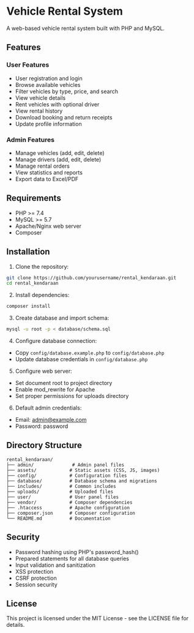 # Vehicle Rental System

A web-based vehicle rental system built with PHP and MySQL.
 
## Features

### User Features
- User registration and login
- Browse available vehicles
- Filter vehicles by type, price, and search
- View vehicle details
- Rent vehicles with optional driver
- View rental history
- Download booking and return receipts
- Update profile information

### Admin Features
- Manage vehicles (add, edit, delete)
- Manage drivers (add, edit, delete)
- Manage rental orders
- View statistics and reports
- Export data to Excel/PDF

## Requirements

- PHP >= 7.4
- MySQL >= 5.7
- Apache/Nginx web server
- Composer

## Installation

1. Clone the repository:
```bash
git clone https://github.com/yourusername/rental_kendaraan.git
cd rental_kendaraan
```

2. Install dependencies:
```bash
composer install
```

3. Create database and import schema:
```bash
mysql -u root -p < database/schema.sql
```

4. Configure database connection:
- Copy `config/database.example.php` to `config/database.php`
- Update database credentials in `config/database.php`

5. Configure web server:
- Set document root to project directory
- Enable mod_rewrite for Apache
- Set proper permissions for uploads directory

6. Default admin credentials:
- Email: admin@example.com
- Password: password

## Directory Structure

```
rental_kendaraan/
├── admin/              # Admin panel files
├── assets/            # Static assets (CSS, JS, images)
├── config/            # Configuration files
├── database/          # Database schema and migrations
├── includes/          # Common includes
├── uploads/           # Uploaded files
├── user/              # User panel files
├── vendor/            # Composer dependencies
├── .htaccess          # Apache configuration
├── composer.json      # Composer configuration
└── README.md          # Documentation
```

## Security

- Password hashing using PHP's password_hash()
- Prepared statements for all database queries
- Input validation and sanitization
- XSS protection
- CSRF protection
- Session security

## License

This project is licensed under the MIT License - see the LICENSE file for details. 